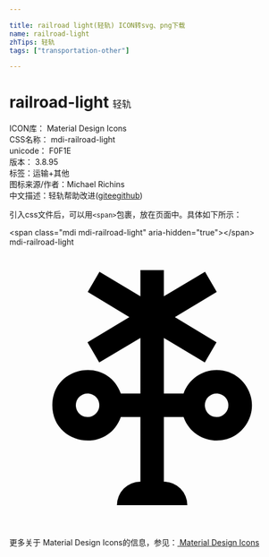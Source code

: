 ```yaml
---

title: railroad light(轻轨) ICON转svg、png下载
name: railroad-light
zhTips: 轻轨
tags: ["transportation-other"]

---
```


# railroad-light  <small style="font-size: 60%;font-weight: 100">轻轨</small>


<div class="detail-page">
<p>
<span>
ICON库：
<span class="badge-secondary badge">Material Design Icons</span> 
</span>
<br/>
<span>
CSS名称：
<span class="badge-secondary badge">mdi-railroad-light</span> 
</span>
<br/>
<span>
unicode：
<span class="badge-secondary badge">F0F1E</span> 
<copy-btn content='F0F1E' btn-title=""></copy-btn>
<copy-btn :content='String.fromCodePoint(parseInt("F0F1E", 16))' btn-title="复制U"></copy-btn>
</span>
<br/>
<span>
版本：
<span class="badge-secondary badge">3.8.95</span> 
</span><br/><span>标签：<span class="badge-light badge"><router-link to="/tags/transportation-other.html">运输+其他</router-link></span></span>
<br/>
<span>图标来源/作者：<span class="badge-light badge">Michael Richins</span></span> 
<br/>
<span class="zh-detail">中文描述：<span class="badge-primary badge">轻轨</span><span class="help-link"><span>帮助改进</span>(<a href="https://gitee.com/liuwave/icon-helper/edit/master/json/material/railroad-light.json" target="_blank" rel="noopener noreferrer">gitee</a><a href="https://github.com/liuwave/icon-helper/edit/master/json/material/railroad-light.json" target="_blank" rel="noopener noreferrer">github</a></span>)</span><br/>
</p>
</div>
<div class="alert alert-dark">
  <i class="mdi mdi-railroad-light mdi-48px"></i>
  <i class="mdi mdi-railroad-light mdi-36px"></i>
  <i class="mdi mdi-railroad-light mdi-24px"></i>
  <i class="mdi mdi-railroad-light mdi-18px"></i>
</div>
<div>
  <p>引入css文件后，可以用<code>&lt;span&gt;</code>包裹，放在页面中。具体如下所示：    
  </p>
  <div class="alert alert-primary" style="font-size: 14px">
    &lt;span class="mdi mdi-railroad-light" aria-hidden="true"&gt;&lt;/span&gt;
    <copy-btn content='<span class="mdi mdi-railroad-light" aria-hidden="true"></span>'></copy-btn>
  </div>
  <div class="alert alert-secondary">
    <i class="mdi mdi-railroad-light"
    style="font-size: 24px"
    aria-hidden="true"></i> mdi-railroad-light
    <copy-btn content="mdi-railroad-light" btn-title="复制图标名称"></copy-btn>
  </div>
</div>
<div id="svg" class="svg-wrap">
<svg xmlns="http://www.w3.org/2000/svg" viewBox="0 0 24 24"><path d="M17.67,10.5C16.4,10.5 15.27,11.3 14.85,12.5H13.17V7.77L16.66,9.86L17.66,8.14L14.11,6L17.68,3.86L16.68,2.14L13.17,4.23V2H11.17V4.23L7.68,2.14L6.68,3.86L10.23,6L6.66,8.14L7.66,9.86L11.17,7.77V12.5H9.5C8.36,9.32 3.66,10.13 3.66,13.5C3.66,16.87 8.36,17.68 9.5,14.5H11.17V20A2,2 0 0,0 9.17,22H15.17A2,2 0 0,0 13.17,20V14.5H14.85C15.66,16.8 18.73,17.22 20.13,15.23C21.53,13.24 20.1,10.5 17.67,10.5M6.67,14.5C5.78,14.5 5.33,13.42 5.96,12.79C6.59,12.16 7.67,12.61 7.67,13.5A1,1 0 0,1 6.67,14.5M17.67,14.5C16.78,14.5 16.33,13.42 16.96,12.79C17.59,12.16 18.67,12.61 18.67,13.5A1,1 0 0,1 17.67,14.5Z" /></svg>
</div>
<detail full-name='mdi-railroad-light'></detail>
    
<div><p>更多关于 Material Design Icons的信息，参见：<a target="_blank" href="https://iconhelper.cn/material.html"> Material Design Icons</a>
</p></div>
